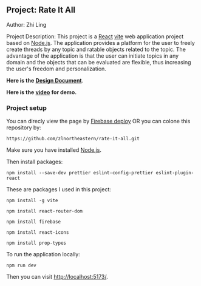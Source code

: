 ## Project: Rate It All

Author: Zhi Ling

Project Description: This project is a [React](https://react.dev/) [vite](https://vitejs.dev/) web application project based on [Node.js](https://nodejs.org/en). The application provides a platform for the user to freely create threads by any topic and ratable objects related to the topic. The advantage of the application is that the user can initiate topics in any domain and the objects that can be evaluated are flexible, thus increasing the user's freedom and personalization.

**Here is the** [**Design Document**](https://drive.google.com/file/d/1dwPvb9lixNTBZk9oatNxbp8Cbo31AinY/view?usp=sharing).

**Here is the** [**video**](https://youtu.be/uLnY1ufPtuY) **for demo.**

### Project setup

You can direcly view the page by [Firebase deploy](https://rate-it-all-ed671.web.app/) OR you can colone this repository by:

```plaintext
https://github.com/zlnortheastern/rate-it-all.git
```

Make sure you have installed [Node.js](https://nodejs.org/en).

Then install packages:

```plaintext
npm install --save-dev prettier eslint-config-prettier eslint-plugin-react
```

These are packages I used in this project:

```plaintext
npm install -g vite
```

```plaintext
npm install react-router-dom
```

```plaintext
npm install firebase
```

```plaintext
npm install react-icons
```

```plaintext
npm install prop-types
```

To run the application locally:

```plaintext
npm run dev
```

Then you can visit [http://localhost:5173/](http://localhost:5173/).
